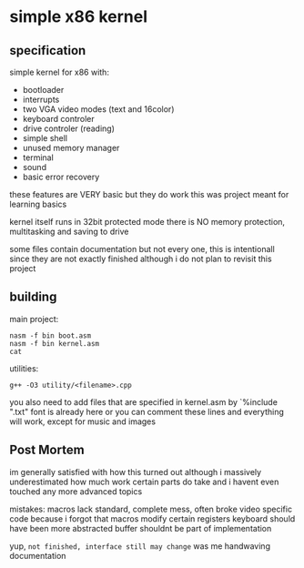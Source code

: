 # simple x86 kernel 

## specification

simple kernel for x86 with: 
 * bootloader 
 * interrupts 
 * two VGA video modes (text and 16color)
 * keyboard controler
 * drive controler (reading)
 * simple shell 
 * unused memory manager
 * terminal
 * sound 
 * basic error recovery

these features are VERY basic but they do work
this was project meant for learning basics

kernel itself runs in 32bit protected mode
there is NO memory protection, multitasking and saving to drive

some files contain documentation but not every one, this is intentionall since they are not exactly finished although i do not plan to revisit this project 

## building 
main project:
```
nasm -f bin boot.asm
nasm -f bin kernel.asm
cat 
```
utilities:
```
g++ -O3 utility/<filename>.cpp
```

you also need to add files that are specified in kernel.asm by `%include "<filename>.txt" 
font is already here
or you can comment these lines and everything will work, except for music and images


## Post Mortem

im generally satisfied with how this turned out
although i massively underestimated how much work certain parts do take and i havent even touched any more advanced topics

mistakes:
	macros
		lack standard, complete mess, often broke video specific code because i forgot that macros modify certain registers
	keyboard
		should have been more abstracted
		buffer shouldnt be part of implementation


yup, `not finished, interface still may change` was me handwaving documentation
